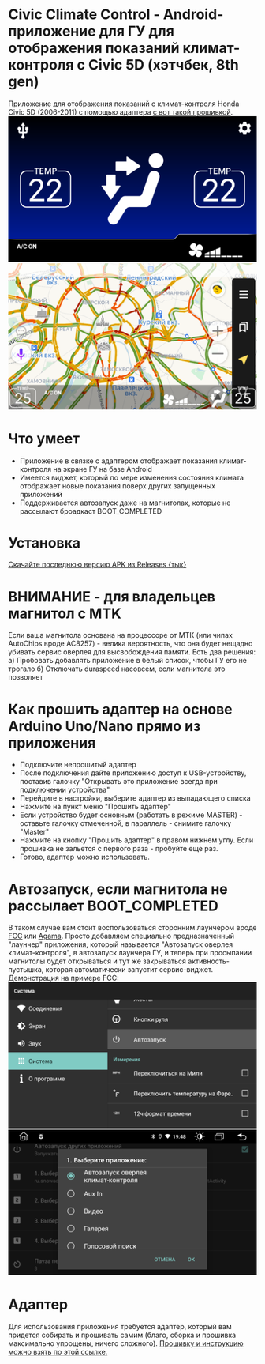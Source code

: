 # Civic Climate Control - Android-приложение для ГУ для отображения показаний климат-контроля с Civic 5D (хэтчбек, 8th gen)
Приложение для отображения показаний с климат-контроля Honda Civic 5D (2006-2011) с помощью адаптера [с вот такой прошивкой](https://github.com/Snow4DV/civic-adapter-platformio). 
</br>
![Pic1](/images/pic1.png)
![Pic2](/images/pic2.png)
# Что умеет
* Приложение в связке с адаптером отображает показания климат-контроля  на экране ГУ на базе Android 
* Имеется виджет, который по мере изменения состояния климата отображает новые показания поверх других запущенных приложений
* Поддерживается автозапуск даже на магнитолах, которые не рассылают броадкаст BOOT\_COMPLETED
# Установка 
[Скачайте последнюю версию APK из Releases {тык}](https://github.com/Snow4DV/CivicClimateControl/releases/latest)
# ВНИМАНИЕ - для владельцев магнитол с MTK
Если ваша магнитола основана на процессоре от МТК (или чипах AutoChips вроде AC8257) - велика вероятность, что она будет нещадно убивать сервис оверлея для высвобождения памяти. Есть два решения: а) Пробовать добавлять приложение в белый список, чтобы ГУ его не трогало б) Отключать duraspeed насовсем, если магнитола это позволяет
# Как прошить адаптер на основе Arduino Uno/Nano прямо из приложения
* Подключите непрошитый адаптер
* После подключения дайте приложению доступ к USB-устройству, поставив галочку "Открывать это приложение всегда при подключении устройства"
* Перейдите в настройки, выберите адаптер из выпадающего списка 
* Нажмите на пункт меню "Прошить адаптер"
* Если устройство будет основным (работать в режиме MASTER) - оставьте галочку отмеченной, в параллель - снимите галочку "Master"
* Нажмите на кнопку "Прошить адаптер" в правом нижнем углу. Если прошивка не зальется с первого раза - пробуйте еще раз.
* Готово, адаптер можно использовать. 
# Автозапуск, если магнитола не рассылает BOOT\_COMPLETED
В таком случае вам стоит воспользоваться сторонним лаунчером вроде [FCC](https://4pda.to/forum/index.php?showtopic=882604) или [Agama](https://4pda.to/forum/index.php?showtopic=835814). Просто добавляем специально предназначенный "лаунчер" приложения, который называется "Автозапуск оверлея климат-контроля", в автозапуск лаунчера ГУ, и теперь при просыпании магнитолы будет открываться и тут же закрываться активность-пустышка, которая автоматически запустит сервис-виджет. Демонстрация на примере FCC:
![Pic4](/images/pic4.png)  
![Pic5](/images/pic5.png)  
# Адаптер
Для использования приложения требуется адаптер, который вам придется собирать и прошивать самим (благо, сборка и прошивка максимально упрощены, ничего сложного). [Прошивку и инструкцию можно взять по этой ссылке.](https://github.com/Snow4DV/civic-adapter-platformio)
